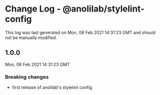 # Change Log - @anolilab/stylelint-config

This log was last generated on Mon, 08 Feb 2021 14:31:23 GMT and should not be manually modified.

## 1.0.0
Mon, 08 Feb 2021 14:31:23 GMT

### Breaking changes

- first release of anolilab's stylelint config

